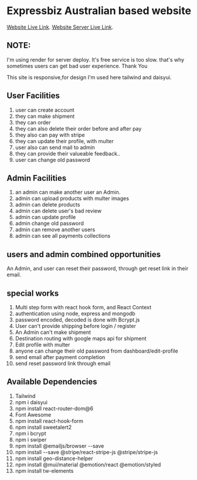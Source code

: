 # Expressbiz Australian based website
[Website Live Link](https://expressbiz-973d5.web.app/).
[Website Server Live Link](https://expressbiz-server-re-deploy.onrender.com/).

## NOTE: 
I'm using render for server deploy. It's free service is too slow. that's why sometimes users can get bad user experience. Thank You

This site is responsive,for design I'm used here tailwind and daisyui.

## User Facilities
1. user can create account
2. they can make shipment
3. they can order
4. they can also delete their order before and after pay
5. they also can pay with stripe
6. they can update their profile, with multer
7. user also can send mail to admin
8. they can provide their valueable feedback..
9. user can change old password


## Admin Facilities
1. an admin can make another user an Admin.
2. admin can upload products with multer images
3. admin can delete products
4. admin can delete user's bad review
5. admin can update profile
6. admin change old password
7. admin can remove another users
8. admin can see all payments collections

## users and admin combined opportunities

An Admin, and user can reset their password, through get reset link in their email.







## special works

1. Multi step form with react hook form, and React Context
2. authentication using node, express and mongodb
3. password encoded, decoded is done with Bcrypt.js
4. User can't provide shipping before login / register
5. An Admin can't make shipment
6. Destination routing with google maps api for shipment
7. Edit profile with multer
8. anyone can change their old password from dashboard/edit-profile
9. send email after payment completion
10. send reset password link through email

## Available Dependencies

1. Tailwind
2. npm i daisyui
3. npm install react-router-dom@6
4. Font Awesome
5. npm install react-hook-form
6. npm install sweetalert2
7. npm i bcrypt
8. npm i swiper
9. npm install @emailjs/browser --save
10. npm install --save @stripe/react-stripe-js @stripe/stripe-js
11. npm install geo-distance-helper
12. npm install @mui/material @emotion/react @emotion/styled
13. npm install tw-elements
